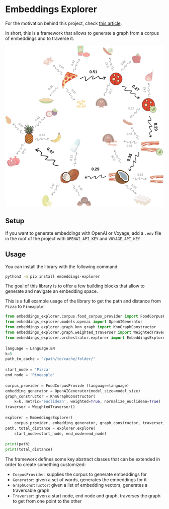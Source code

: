 # Embeddings Explorer

For the motivation behind this project, check [this article](https://geppetto.substack.com/p/do-llms-put-pineapple-on-pizza).

In short, this is a framework that allows to generate a graph from a corpus of embeddings and to traverse it.

![Example Pizza to Pineapple](images/example_graph.jpg)

## Setup

If you want to generate embeddings with OpenAI or Voyage, add a `.env` file in the roof of the project with `OPENAI_API_KEY` and `VOYAGE_API_KEY`

## Usage

You can install the library with the following command:

```bash
python3 -m pip install embeddings-explorer
```

The goal of this library is to offer a few building blocks that allow to generate and navigate an embedding space.

This is a full example usage of the library to get the path and distance from `Pizza` to `Pineapple`:

```python
from embeddings_explorer.corpus.food_corpus_provider import FoodCorpusProvider, Language
from embeddings_explorer.models.openai import OpenAIGenerator
from embeddings_explorer.graph.knn_graph import KnnGraphConstructor
from embeddings_explorer.graph.weighted_traverser import WeightedTraverser
from embeddings_explorer.orchestrator.explorer import EmbeddingsExplorer

language = Language.EN
k=5
path_to_cache = "/path/to/cache/folder/"

start_node = 'Pizza'
end_node = 'Pineapple'

corpus_provider = FoodCorpusProvide (language=language)
embedding_generator = OpenAIGenerator(model_size=model_size)
graph_constructor = KnnGraphConstructor(
    k=k, metric='euclidean', weighted=True, normalize_euclidean=True)
traverser = WeightedTraverser()

explorer = EmbeddingsExplorer(
    corpus_provider, embedding_generator, graph_constructor, traverser, path_to_cache)
path, total_distance = explorer.explore(
    start_node=start_node, end_node=end_node)

print(path)
print(total_distance)
```

The framework defines some key abstract classes that can be extended in order to create something customized:

- `CorpusProvider`: supplies the corpus to generate embeddings for
- `Generator`: given a set of words, generates the embeddings for it
- `GraphConstructor`: given a list of embedding vectors, generates a traversable graph
- `Traverser`: given a start node, end node and graph, traverses the graph to get from one point to the other
